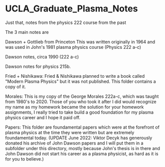 # UCLA_Graduate_Plasma_Notes

Just that, notes from the physics 222 course from the past

The 3 main notes are

Dawson + Gottlieb from Princeton  This was written originally in 1964 and was used in John's 1981 plasma physics course (Physics 222 a-c)

Dawson notes, circa 1990 (222 a-c)

Dawson notes for physics 215b.  

Fried + Nishikawa:  Fried & Nishikawa planned to write a book called "Modern Plasma Physics" but it was not published.  This folder contains a copy of it.

Morales:  This is my copy of the George Morales 222a-c, which was taught from 1980's to 2020.  Those of you who took it after I did would recognize my name as my homework became the solution for your homework assignments, I really tried to take build a good foundation for my plasma physics career and I hope it paid off.

Papers:  This folder are foundamental papers which were at the forefront of plasma physics at the time they were written but are extremely foundamental today.  (UPDATE June 2022:  Viktor Decyk has generously donated his archive of John Dawson papers and I will put them in a subfolder under this directory, mostly because John's thesis is in there and John Dawson did not start his career as a plasma physicist, as hard as it is for you to believe.)

